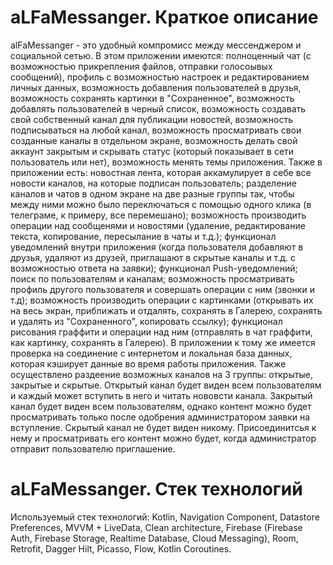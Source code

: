 # aLFaMessanger. Краткое описание
alFaMessanger - это удобный компромисс между мессенджером и социальной сетью. В этом приложении имеются: полноценный чат (с возможностью прикрепления файлов, отправки голосоывых сообщений), профиль с возможностью настроек и редактированием личных данных, возможность добавления пользователей в друзья, возможность сохранять картинки в "Сохраненное", возможность добавлять пользователей в черный список, возможность создавать свой собственный канал для публикации новостей, возможность подписываться на любой канал, возможность просматривать свои созданные каналы в отдельном экране, возможность делать свой аккаунт закрытым и скрывать статус (который показывает в сети пользователь или нет), возможность менять темы приложения.
Также в приложении есть: новостная лента, которая аккамулирует в себе все новости каналов, на которые подписан пользователь; разделение каналов и чатов в одном экране на две разные группы так, чтобы между ними можно было переключаться с помощью одного клика (в телеграме, к примеру, все перемешано); возможность производить операции над сообщенями и новостями (удаление, редактирование текста, копирование, пересылание в чаты и т.д.); функционал уведомлений внутри приложения (когда пользователя добавляют в друзья, удаляют из друзей, приглашают в скрытые каналы и т.д. с возможностью ответа на заявки); функционал Push-уведомлений; поиск по пользователям и каналам; возможность просматривать профиль другого пользователя и совершать операции с ним (звонки и т.д); возможность производить операции с картинками (открывать их на весь экран, приближать и отдалять, сохранять в Галерею, сохранять и удалять из "Сохраненного", копировать ссылку); функционал рисования граффити и операции над ним (отправлять в чат граффити, как картинку, сохранять в Галерею).
В приложении к тому же имеется проверка на соединение с интернетом и локальная база данных, которая кэширует данные во время работы приложения.
Также осуществлено раздеение возможных каналов на 3 группы: открытые, закрытые и скрытые. Открытый канал будет виден всем пользователям и каждый может вступить в него и читать нововсти канала. Закрытый канал будет виден всем пользователям, однако контент можно будет просматривать только после одобрения администратором заявки на вступление. Скрытый канал не будет виден никому. Присоединитсья к нему и просматривать его контент можно будет, когда администратор отправит пользователю приглашение.
# aLFaMessanger. Стек технологий
Используемый стек технологий: Kotlin, Navigation Component, Datastore Preferences, MVVM + LiveData, Clean architecture, Firebase (Firebase Auth, Firebase Storage, Realtime Database, Cloud Messaging), Room, Retrofit, Dagger Hilt, Picasso, Flow, Kotlin Coroutines.
